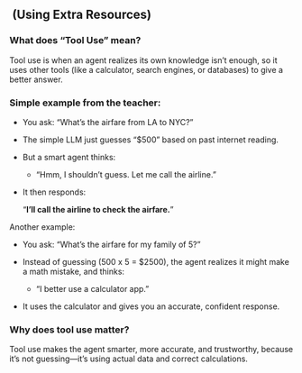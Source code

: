 ##  **(Using Extra Resources)**
  
### **What does “Tool Use” mean?**

Tool use is when an agent realizes its own knowledge isn’t enough, so it uses other tools (like a calculator, search engines, or databases) to give a better answer.


### **Simple example from the teacher:**

- You ask: “What’s the airfare from LA to NYC?”
    
- The simple LLM just guesses “$500” based on past internet reading.
    
- But a smart agent thinks:
    
    - “Hmm, I shouldn’t guess. Let me call the airline.”
        
    
- It then responds:
    
    “**I’ll call the airline to check the airfare.**”
    

  

Another example:

- You ask: “What’s the airfare for my family of 5?”
    
- Instead of guessing (500 x 5 = $2500), the agent realizes it might make a math mistake, and thinks:
    
    - “I better use a calculator app.”
        
    
- It uses the calculator and gives you an accurate, confident response.
    


### **Why does tool use matter?**

  

Tool use makes the agent smarter, more accurate, and trustworthy, because it’s not guessing—it’s using actual data and correct calculations.